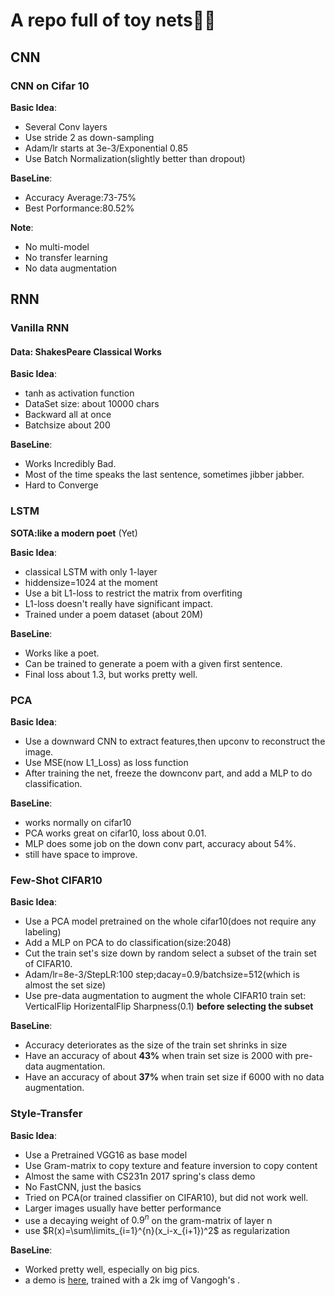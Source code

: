 # A repo full of toy nets👨‍🦼

## CNN
### CNN on Cifar 10
**Basic Idea**:
* Several Conv layers
* Use stride 2 as down-sampling
* Adam/lr starts at 3e-3/Exponential 0.85
* Use Batch Normalization(slightly better than dropout)

**BaseLine**:
* Accuracy Average:73-75%
* Best Porformance:80.52%


**Note**:
* No multi-model
* No transfer learning
* No data augmentation

## RNN
### Vanilla RNN

#### Data: ShakesPeare Classical Works
**Basic Idea**:
* tanh as activation function
* DataSet size: about 10000 chars
* Backward all at once
* Batchsize about 200
  
**BaseLine**:
* Works Incredibly Bad.
* Most of the time speaks the last sentence, sometimes jibber jabber.
* Hard to Converge

### LSTM

**SOTA:like a modern poet** (Yet)

**Basic Idea**:
* classical LSTM with only 1-layer
* hiddensize=1024 at the moment
* Use a bit L1-loss to restrict the matrix from overfiting
* L1-loss doesn't really have significant impact.
* Trained under a poem dataset (about 20M)

**BaseLine**:
* Works like a poet.
* Can be trained to generate a poem with a given first sentence.
* Final loss about 1.3, but works pretty well.


### PCA
**Basic Idea**:
* Use a downward CNN to extract features,then upconv to reconstruct the image.
* Use MSE(now L1_Loss) as loss function
* After training the net, freeze the downconv part, and add a MLP to do classification.

**BaseLine**:
* works normally on cifar10
* PCA works great on cifar10, loss about 0.01. 
* MLP does some job on the down conv part, accuracy about 54%.
* still have space to improve.


### Few-Shot CIFAR10
**Basic Idea**:
* Use a PCA model pretrained on the whole cifar10(does not require any labeling)
* Add a MLP on PCA to do classification(size:2048)
* Cut the train set's size down by random select a subset of the train set of CIFAR10.
* Adam/lr=8e-3/StepLR:100 step;dacay=0.9/batchsize=512(which is almost the set size)
* Use pre-data augmentation to augment the whole CIFAR10 train set: VerticalFlip HorizentalFlip Sharpness(0.1) **before selecting the subset**

**BaseLine**:
* Accuracy deteriorates as the size of the train set shrinks in size
* Have an accuracy of about **43%** when train set size is 2000 with pre-data augmentation.
* Have an accuracy of about **37%** when train set size if 6000 with no data augmentation.

### Style-Transfer

**Basic Idea**:
* Use a Pretrained VGG16 as base model
* Use Gram-matrix to copy texture and feature inversion to copy content
* Almost the same with CS231n 2017 spring's class demo
* No FastCNN, just the basics
* Tried on PCA(or trained classifier on CIFAR10), but did not work well.
* Larger images usually have better performance
* use a decaying weight of $0.9^n$ on the gram-matrix of layer n
* use $R(x)=\sum\limits_{i=1}^{n}(x_i-x_{i+1})^2$ as regularization

**BaseLine**:
* Worked pretty well, especially on big pics.
* a demo is [here](Style_Transfer/output.jpg), trained with a 2k img of Vangogh's <Starry Night>.

